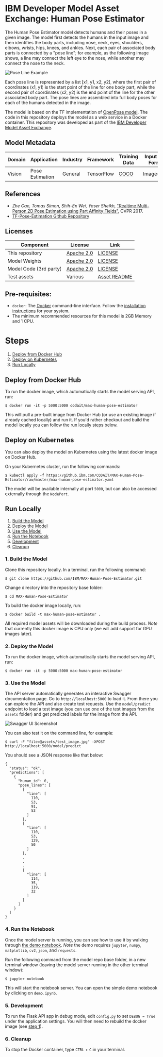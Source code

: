 # IBM Developer Model Asset Exchange: Human Pose Estimator

The Human Pose Estimator model detects humans and their poses in a given image. The model first detects the humans in 
the input image and then identifies the body parts, including nose, neck, eyes, shoulders, elbows, wrists, hips, knees, 
and ankles. Next, each pair of associated body parts is connected by a "pose line"; for example, as the following image 
shows, a line may connect the left eye to the nose, while another may connect the nose to the neck.

![Pose Line Example](docs/pose-lines.png)

Each pose line is represented by a list [x1, y1, x2, y2], where the first pair of coordinates (x1, y1) is the start 
point of the line for one body part, while the second pair of coordinates (x2, y2) is the end point of the line for the 
other associated body part. The pose lines are assembled into full body poses for each of the humans detected in the 
image.

The model is based on the TF implementation of [OpenPose model](https://github.com/ildoonet/tf-pose-estimation).
The code in this repository deploys the model as a web service in a Docker container. This repository was developed
as part of the [IBM Developer Model Asset Exchange](https://developer.ibm.com/exchanges/models/).

## Model Metadata
| Domain | Application | Industry  | Framework | Training Data | Input Data Format |
| ------------- | --------  | -------- | --------- | --------- | -------------- | 
| Vision | Pose Estimation | General | TensorFlow | [COCO](http://cocodataset.org/#home) | Image(RGB) | 

## References

* _Zhe Cao, Tomas Simon, Shih-En Wei, Yaser Sheikh,_ ["Realtime Multi-Person 2D Pose Estimation using Part Affinity Fields"](https://arxiv.org/abs/1611.08050), CVPR 2017.
* [TF-Pose-Estimation Github Repository](https://github.com/ildoonet/tf-pose-estimation)

## Licenses

| Component | License | Link  |
| ------------- | --------  | -------- |
| This repository | [Apache 2.0](https://www.apache.org/licenses/LICENSE-2.0) | [LICENSE](LICENSE) |
| Model Weights | [Apache 2.0](https://www.apache.org/licenses/LICENSE-2.0) | [LICENSE](https://github.com/ildoonet/tf-pose-estimation/blob/master/LICENSE) |
| Model Code (3rd party) | [Apache 2.0](https://www.apache.org/licenses/LICENSE-2.0) | [LICENSE](https://github.com/ildoonet/tf-pose-estimation/blob/master/LICENSE) |
| Test assets | Various | [Asset README](assets/README.md) |

## Pre-requisites:

* `docker`: The [Docker](https://www.docker.com/) command-line interface. Follow the [installation instructions](https://docs.docker.com/install/) for your system.
* The minimum recommended resources for this model is 2GB Memory and 1 CPU.

# Steps

1. [Deploy from Docker Hub](#deploy-from-docker-hub)
2. [Deploy on Kubernetes](#deploy-on-kubernetes)
3. [Run Locally](#run-locally)

## Deploy from Docker Hub

To run the docker image, which automatically starts the model serving API, run:

```
$ docker run -it -p 5000:5000 codait/max-human-pose-estimator
```

This will pull a pre-built image from Docker Hub (or use an existing image if already cached locally) and run it.
If you'd rather checkout and build the model locally you can follow the [run locally](#run-locally) steps below.

## Deploy on Kubernetes

You can also deploy the model on Kubernetes using the latest docker image on Docker Hub.

On your Kubernetes cluster, run the following commands:

```
$ kubectl apply -f https://github.ibm.com/CODAIT/MAX-Human-Pose-Estimator/raw/master/max-human-pose-estimator.yaml
```

The model will be available internally at port `5000`, but can also be accessed externally through the `NodePort`.

## Run Locally

1. [Build the Model](#1-build-the-model)
2. [Deploy the Model](#2-deploy-the-model)
3. [Use the Model](#3-use-the-model)
4. [Run the Notebook](#4-run-the-notebook)
5. [Development](#5-development)
6. [Cleanup](#6-cleanup)


### 1. Build the Model

Clone this repository locally. In a terminal, run the following command:

```
$ git clone https://github.com/IBM/MAX-Human-Pose-Estimator.git
```

Change directory into the repository base folder:

```
$ cd MAX-Human-Pose-Estimator
```

To build the docker image locally, run: 

```
$ docker build -t max-human-pose-estimator .
```

All required model assets will be downloaded during the build process. _Note_ that currently this docker image is CPU only (we will add support for GPU images later).


### 2. Deploy the Model

To run the docker image, which automatically starts the model serving API, run:

```
$ docker run -it -p 5000:5000 max-human-pose-estimator
```

### 3. Use the Model

The API server automatically generates an interactive Swagger documentation page. Go to `http://localhost:5000` to load it. From there you can explore the API and also create test requests.
Use the `model/predict` endpoint to load a test image (you can use one of the test images from the `assets` folder) and get predicted labels for the image from the API.

![Swagger UI Screenshot](docs/swagger-screenshot.png)

You can also test it on the command line, for example:

```
$ curl -F "file=@assets/test_image.jpg" -XPOST http://localhost:5000/model/predict
```

You should see a JSON response like that below:

```
{
  "status": "ok",
  "predictions": [
    {
      "human_id": 0,
      "pose_lines": [
        {
          "line": [
            110,
            53,
            91,
            53
          ]
        },
        {
          "line": [
            110,
            53,
            129,
            50
          ]
        },
        .
        .
        .
        {
          "line": [
            114,
            35,
            119,
            32
          ]
        }
      ]
    }
  ]
}
```

### 4. Run the Notebook

Once the model server is running, you can see how to use it by walking through [the demo notebook](demo.ipynb). _Note_ the demo requires `jupyter`, `numpy`, `matplotlib`, `cv2`, `json`, and `requests`.

Run the following command from the model repo base folder, in a new terminal window (leaving the model server running in the other terminal window):

```
$ jupyter notebook
```

This will start the notebook server. You can open the simple demo notebook by clicking on `demo.ipynb`.

### 5. Development

To run the Flask API app in debug mode, edit `config.py` to set `DEBUG = True` under the application settings. You will then need to rebuild the docker image (see [step 1](#1-build-the-model)).

### 6. Cleanup

To stop the Docker container, type `CTRL` + `C` in your terminal.
